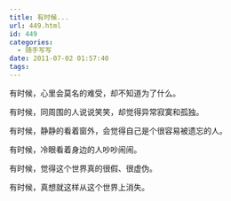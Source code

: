 ```yaml
---
title: 有时候...
url: 449.html
id: 449
categories:
  - 随手写写
date: 2011-07-02 01:57:40
tags:
---
```


有时候，心里会莫名的难受，却不知道为了什么。

有时候，同周围的人说说笑笑，却觉得异常寂寞和孤独。

有时候，静静的看着窗外，会觉得自己是个很容易被遗忘的人。

有时候，冷眼看着身边的人吵吵闹闹。

有时候，觉得这个世界真的很假、很虚伪。

有时候，真想就这样从这个世界上消失。